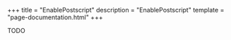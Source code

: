 +++
title = "EnablePostscript"
description = "EnablePostscript"
template = "page-documentation.html"
+++

TODO
